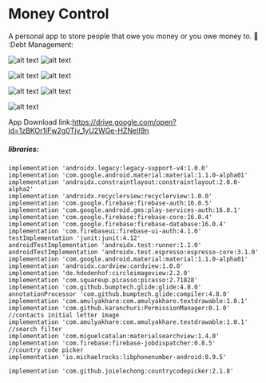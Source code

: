 # Money Control
A personal app to store people that owe you money or you owe money to. :notebook: :Debt Management:



![alt text](screenshoots/Add_Debt.jpg "Add Debt Screen") ![alt text](screenshoots/Payment_Details.jpg "Payment detail screen")

![alt text](screenshoots/Debt_List_By_type.jpg "Debt Details By Type screen") ![alt text](screenshoots/Payment_Details_By_Person.jpg "Payment Details By Person screen")

![alt text](screenshoots/Person_Details_With_debt.jpg "Person Details With debt screen") ![alt text](screenshoots/Nav_View.jpg "Navigation screen")

![alt text](screenshoots/Home.jpg "Home screen")


App Download link:https://drive.google.com/open?id=1zBKOr1iFw2g0Tjv_1yU2WGe-HZNeII9n

##### libraries:

    implementation 'androidx.legacy:legacy-support-v4:1.0.0'
    implementation 'com.google.android.material:material:1.1.0-alpha01'
    implementation 'androidx.constraintlayout:constraintlayout:2.0.0-alpha2'
    implementation 'androidx.recyclerview:recyclerview:1.0.0'
    implementation 'com.google.firebase:firebase-auth:16.0.5'
    implementation 'com.google.android.gms:play-services-auth:16.0.1'
    implementation 'com.google.firebase:firebase-core:16.0.4'
    implementation 'com.google.firebase:firebase-database:16.0.4'
    implementation 'com.firebaseui:firebase-ui-auth:4.1.0'
    testImplementation 'junit:junit:4.12'
    androidTestImplementation 'androidx.test:runner:1.1.0'
    androidTestImplementation 'androidx.test.espresso:espresso-core:3.1.0'
    implementation 'com.google.android.material:material:1.1.0-alpha01'
    implementation 'androidx.cardview:cardview:1.0.0'
    implementation 'de.hdodenhof:circleimageview:2.2.0'
    implementation 'com.squareup.picasso:picasso:2.71828'
    implementation 'com.github.bumptech.glide:glide:4.8.0'
    annotationProcessor 'com.github.bumptech.glide:compiler:4.8.0'
    implementation 'com.amulyakhare:com.amulyakhare.textdrawable:1.0.1'
    implementation 'com.github.karanchuri:PermissionManager:0.1.0'
    //contacts initial letter image
    implementation 'com.amulyakhare:com.amulyakhare.textdrawable:1.0.1'
    //search filter
    implementation 'com.miguelcatalan:materialsearchview:1.4.0'
    implementation 'com.firebase:firebase-jobdispatcher:0.8.5'
    //country code picker
    implementation 'io.michaelrocks:libphonenumber-android:8.9.5'

    implementation 'com.github.joielechong:countrycodepicker:2.1.8'
